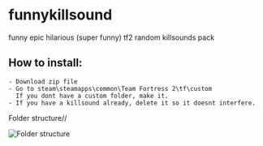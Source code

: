 # funnykillsound
 funny epic hilarious (super funny) tf2 random killsounds pack

## How to install:
```
- Download zip file
- Go to steam\steamapps\common\Team Fortress 2\tf\custom
  If you dont have a custom folder, make it.
- If you have a killsound already, delete it so it doesnt interfere.
```
Folder structure// 

![Folder structure](https://i.imgur.com/xZXLel0.png)
